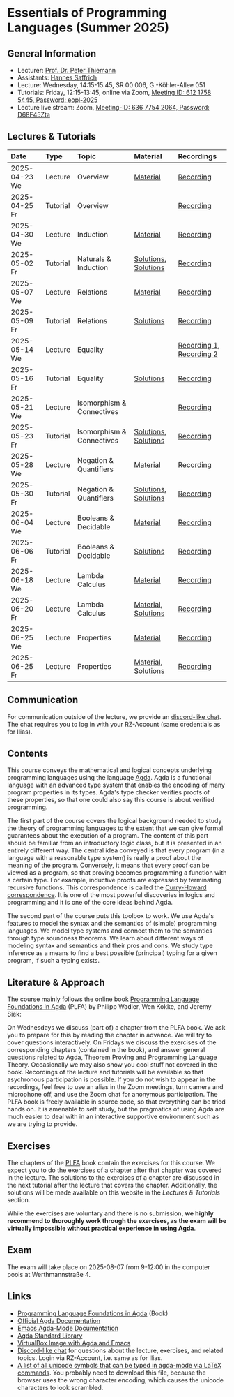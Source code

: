# Essentials of Programming Languages (Summer 2025)

## General Information

- Lecturer: [Prof. Dr. Peter Thiemann](/team/thiemann.md)
- Assistants: [Hannes Saffrich](/team/saffrich.md)
- Lecture: Wednesday, 14:15-15:45, SR 00 006, G.-Köhler-Allee 051
- Tutorials: Friday, 12:15-13:45, online via Zoom, [Meeting ID: 612 1758 5445, Password: eopl-2025][zoom-tut]
- Lecture live stream: Zoom, [Meeting-ID: 636 7754 2064, Password: D68F45Zta][zoom]

[zoom]: https://uni-freiburg.zoom-x.de/j/63677542064?pwd=SRbStbdJDtWnCrr7lvdFiyEs8y1FaK.1
[zoom-tut]: https://uni-freiburg.zoom-x.de/j/61217585445?pwd=UnCaWLR0ozP2wC8ElRbPl54JYslbq7.1

## Lectures & Tutorials

| Date | Type | Topic | Material | Recordings 
|:-----|:-----|:-----|:-----|:-----|
| 2025-04-23 We | Lecture | Overview | [Material][lec01-material] | [Recording][lec01-rec] |
| 2025-04-25 Fr | Tutorial | Overview | | [Recording][tut01-rec] |
| 2025-04-30 We | Lecture | Induction | [Material][lec02-material] |  [Recording][lec02-rec] |
| 2025-05-02 Fr | Tutorial | Naturals & Induction | [Solutions][sol01], [Solutions][sol02] | [Recording][tut02-rec] |
| 2025-05-07 We | Lecture | Relations | [Material][lec03-material] | [Recording][lec03-rec] |
| 2025-05-09 Fr | Tutorial | Relations | [Solutions][sol03] | [Recording][tut03-rec] |
| 2025-05-14 We | Lecture | Equality |  | [Recording 1][lec04-rec01], [Recording 2][lec04-rec02] |
| 2025-05-16 Fr | Tutorial | Equality | [Solutions][sol04] | [Recording][tut04-rec] |
| 2025-05-21 We | Lecture | Isomorphism & Connectives |  | [Recording][lec05-rec] |
| 2025-05-23 Fr | Tutorial | Isomorphism & Connectives | [Solutions][sol05], [Solutions][sol06] |  [Recording][tut05-rec] |
| 2025-05-28 We | Lecture | Negation & Quantifiers | [Material][lec06-material] | [Recording][lec06-rec] |
| 2025-05-30 Fr | Tutorial | Negation & Quantifiers | [Solutions][sol07], [Solutions][sol08] | [Recording][tut06-rec] |
| 2025-06-04 We | Lecture | Booleans & Decidable | [Material][lec07-material] | [Recording][lec07-rec] |
| 2025-06-06 Fr | Tutorial | Booleans & Decidable | [Solutions][sol08] | [Recording][tut07-rec] |
| 2025-06-18 We | Lecture | Lambda Calculus | [Material][lec08-material] | [Recording][lec08-rec] |
| 2025-06-20 Fr | Lecture | Lambda Calculus | [Material][lec09-material], [Solutions][sol11] | [Recording][lec09-rec] |
| 2025-06-25 We | Lecture | Properties | [Material][lec10-material] | [Recording][lec10-rec] |
| 2025-06-25 Fr | Lecture | Properties | [Material][lec11-material], [Solutions][sol12] | [Recording][lec11-rec] |

[lec01-material]: https://github.com/proglang/eopl-lecture-notes/blob/main/src/Lecture1.lagda.md
[lec01-rec]: http://archive.informatik.uni-freiburg.de/courses/proglang/2025-SS-EOPL/2025-04-23-lecture-1.mp4
[tut01-rec]: http://archive.informatik.uni-freiburg.de/courses/proglang/2025-SS-EOPL/2025-04-25-tutorial-1.mp4
[lec02-material]: https://github.com/proglang/eopl-lecture-notes/blob/main/src/Lecture2.lagda.md
[lec02-rec]: http://archive.informatik.uni-freiburg.de/courses/proglang/2025-SS-EOPL/2025-04-30-lecture-1.mp4
[tut02-rec]: http://archive.informatik.uni-freiburg.de/courses/proglang/2025-SS-EOPL/2025-05-02-tutorial-1.mp4
[lec03-material]: https://github.com/proglang/eopl-lecture-notes/blob/main/src/Lecture3.lagda.md
[lec03-rec]: http://archive.informatik.uni-freiburg.de/courses/proglang/2025-SS-EOPL/2025-05-07-lecture-1.mp4
[tut03-rec]: http://archive.informatik.uni-freiburg.de/courses/proglang/2025-SS-EOPL/2025-05-09-tutorial-1.mp4
[lec04-rec01]: http://archive.informatik.uni-freiburg.de/courses/proglang/2025-SS-EOPL/2025-05-14-lecture-1.mp4
[lec04-rec02]: http://archive.informatik.uni-freiburg.de/courses/proglang/2025-SS-EOPL/2025-05-14-lecture-2.mp4
[tut04-rec]: http://archive.informatik.uni-freiburg.de/courses/proglang/2025-SS-EOPL/2025-05-16-tutorial-1.mp4
[lec05-rec]: http://archive.informatik.uni-freiburg.de/courses/proglang/2025-SS-EOPL/2025-05-21-lecture-1.mp4
[tut05-rec]: http://archive.informatik.uni-freiburg.de/courses/proglang/2025-SS-EOPL/2025-05-23-tutorial-1.mp4
[lec06-material]: https://github.com/proglang/eopl-lecture-notes/blob/main/src/Lecture6.lagda.md
[lec06-rec]: http://archive.informatik.uni-freiburg.de/courses/proglang/2025-SS-EOPL/2025-05-28-lecture-1.mp4
[tut06-rec]: http://archive.informatik.uni-freiburg.de/courses/proglang/2025-SS-EOPL/2025-05-30-tutorial-1.mp4
[lec07-material]: https://github.com/proglang/eopl-lecture-notes/blob/main/src/Lecture7.lagda.md
[lec07-rec]: http://archive.informatik.uni-freiburg.de/courses/proglang/2025-SS-EOPL/2025-06-04-lecture-1.mp4
[tut07-rec]: http://archive.informatik.uni-freiburg.de/courses/proglang/2025-SS-EOPL/2025-06-06-tutorial-1.mp4
[lec08-material]: https://github.com/proglang/eopl-lecture-notes/blob/main/src/Lecture8.lagda.md
[lec08-rec]: http://archive.informatik.uni-freiburg.de/courses/proglang/2025-SS-EOPL/2025-06-18-lecture-1.mp4
[lec09-material]: http://archive.informatik.uni-freiburg.de/courses/proglang/2025-SS-EOPL/Lambda.agda
[lec09-rec]: http://archive.informatik.uni-freiburg.de/courses/proglang/2025-SS-EOPL/2025-06-20-lecture-1.mp4
[lec10-material]:  https://github.com/proglang/eopl-lecture-notes/blob/main/src/Lecture9.lagda.md
[lec10-rec]: http://archive.informatik.uni-freiburg.de/courses/proglang/2025-SS-EOPL/2025-06-25-lecture-1.mp4
[lec11-material]: http://archive.informatik.uni-freiburg.de/courses/proglang/2025-SS-EOPL/Properties.agda
[lec11-rec]: http://archive.informatik.uni-freiburg.de/courses/proglang/2025-SS-EOPL/2025-06-27-lecture-1.mp4
[sol01]: http://archive.informatik.uni-freiburg.de/courses/proglang/2025-SS-EOPL/solutions/chap01_naturals.agda
[sol02]: http://archive.informatik.uni-freiburg.de/courses/proglang/2025-SS-EOPL/solutions/chap02_induction.agda
[sol03]: http://archive.informatik.uni-freiburg.de/courses/proglang/2025-SS-EOPL/solutions/chap03_relations.agda
[sol04]: http://archive.informatik.uni-freiburg.de/courses/proglang/2025-SS-EOPL/solutions/chap04_equality.agda
[sol05]: http://archive.informatik.uni-freiburg.de/courses/proglang/2025-SS-EOPL/solutions/chap05_isomorphism.agda
[sol06]: http://archive.informatik.uni-freiburg.de/courses/proglang/2025-SS-EOPL/solutions/chap06_connectives.agda
[sol07]: http://archive.informatik.uni-freiburg.de/courses/proglang/2025-SS-EOPL/solutions/chap07_negation.agda
[sol08]: http://archive.informatik.uni-freiburg.de/courses/proglang/2025-SS-EOPL/solutions/chap08_quantifiers.agda
[sol09]: http://archive.informatik.uni-freiburg.de/courses/proglang/2025-SS-EOPL/solutions/chap09_decidable.agda
[sol11]: http://archive.informatik.uni-freiburg.de/courses/proglang/2025-SS-EOPL/solutions/chap11_lambda.lagda.md
[sol12]: http://archive.informatik.uni-freiburg.de/courses/proglang/2025-SS-EOPL/solutions/chap12_properties.lagda.md

## Communication

For communication outside of the lecture, we provide an 
[discord-like chat](https://chat.laurel.informatik.uni-freiburg.de/invite/gj6wpJ).
The chat requires you to log in with your RZ-Account (same credentials as for Ilias).

## Contents

This course conveys the mathematical and logical concepts underlying programming languages using the language [Agda](https://en.wikipedia.org/wiki/Agda_(programming_language)). 
Agda is a functional language with an advanced type system that enables the encoding of many program properties in its types. 
Agda's type checker verifies proofs of these properties, so that one could also say this course is about verified programming.

The first part of the course covers the logical background needed to study the theory of programming languages to the extent that we can give formal guarantees about the execution of a program. 
The content of this part should be familiar from an introductory logic class, but it is presented in an entirely different way. 
The central idea conveyed is that every program (in a language with a reasonable type system) is really a proof about the meaning of the program. 
Conversely, it means that every proof can be viewed as a program, so that proving becomes programming a function with a certain type. 
For example, inductive proofs are expressed by terminating recursive functions. 
This correspondence is called the [Curry-Howard correspondence](https://en.wikipedia.org/wiki/Curry%E2%80%93Howard_correspondence). 
It is one of the most powerful discoveries in logics and programming and it is one of the core ideas behind Agda.

The second part of the course puts this toolbox to work.
We use Agda's features to model the syntax and the semantics of (simple) programming languages. 
We model type systems and connect them to the semantics through type soundness theorems. 
We learn about different ways of modeling syntax and semantics and their pros and cons. 
We study type inference as a means to find a best possible (principal) typing for a given program, if such a typing exists.

## Literature & Approach
The course mainly follows the online book [Programming Language Foundations in Agda](https://plfa.github.io/) (PLFA) by Philipp Wadler, Wen Kokke, and Jeremy Siek:

On Wednesdays we discuss (part of) a chapter from the PLFA book. 
We ask you to prepare for this by reading the chapter in advance. 
We will try to cover questions interactively.
On Fridays we discuss the exercises of the corresponding chapters (contained in the book), and answer general questions related to Agda, Theorem Proving and Programming Language Theory. 
Occasionally we may also show you cool stuff not covered in the book.
Recordings of the lecture and tutorials will be available so that asychronous participation is possible. 
If you do not wish to appear in the recordings, feel free to use an alias in
the Zoom meetings, turn camera and microphone off, and use the Zoom chat for
anonymous participation.
The PLFA book is freely available in source code, so that everything can be tried hands on. 
It is amenable to self study, but the pragmatics of using Agda are much easier to deal with in an interactive supportive environment such as we are trying to provide.

## Exercises

The chapters of the [PLFA](https://plfa.github.io/) book contain the exercises
for this course. We expect you to do the exercises of a chapter after that
chapter was covered in the lecture. The solutions to the exercises of a chapter
are discussed in the next tutorial after the lecture that covers the chapter.
Additionally, the solutions will be made available on this website in the
*Lectures & Tutorials* section.

While the exercises are voluntary and there is no submission, **we highly
recommend to thoroughly work through the exercises, as the exam will be
virtually impossible without practical experience in using Agda**.

## Exam

The exam will take place on 2025-08-07 from 9-12:00 in the
computer pools at Werthmannstraße 4.

## Links

- [Programming Language Foundations in Agda](https://plfa.github.io/) (Book)
- [Official Agda Documentation](https://agda.readthedocs.io/en/latest/)
- [Emacs Agda-Mode Documentation](https://agda.readthedocs.io/en/v2.6.3/tools/emacs-mode.html)
- [Agda Standard Library](https://github.com/agda/agda-stdlib)
- [VirtualBox Image with Agda and Emacs](http://archive.informatik.uni-freiburg.de/courses/proglang/2023-WS-EOPL/Agda%20VM%202023%20WS.ova)
- [Discord-like chat](https://chat.laurel.informatik.uni-freiburg.de/invite/gj6wpJ) for questions about the lecture, exercises, and related topics. Login via RZ-Account, i.e. same as for Ilias.
- [A list of all unicode symbols that can be typed in agda-mode via LaTeX commands](https://proglang.informatik.uni-freiburg.de/teaching/proglang/2023ws/extras/agda-input.txt). You probably need to download this file, because the browser uses the wrong character encoding, which causes the unicode characters to look scrambled.
